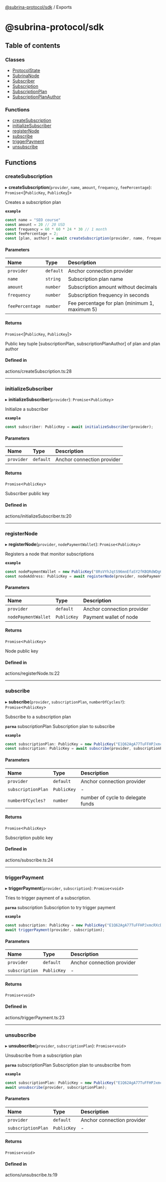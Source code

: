 [@subrina-protocol/sdk](README.md) / Exports

# @subrina-protocol/sdk

## Table of contents

### Classes

- [ProtocolState](classes/ProtocolState.md)
- [SubrinaNode](classes/SubrinaNode.md)
- [Subscriber](classes/Subscriber.md)
- [Subscription](classes/Subscription.md)
- [SubscriptionPlan](classes/SubscriptionPlan.md)
- [SubscriptionPlanAuthor](classes/SubscriptionPlanAuthor.md)

### Functions

- [createSubscription](modules.md#createsubscription)
- [initializeSubscriber](modules.md#initializesubscriber)
- [registerNode](modules.md#registernode)
- [subscribe](modules.md#subscribe)
- [triggerPayment](modules.md#triggerpayment)
- [unsubscribe](modules.md#unsubscribe)

## Functions

### createSubscription

▸ **createSubscription**(`provider`, `name`, `amount`, `frequency`, `feePercentage`): `Promise`<[`PublicKey`, `PublicKey`]\>

Creates a subscription plan

**`example`**
```typescript
const name = "SEO course"
const amount = 20 // 20 USD
const frequency = 60 * 60 * 24 * 30 // 1 month
const feePercentage = 2;
const [plan, author] = await createSubscription(provider, name, frequency, feePercentage);
```

#### Parameters

| Name | Type | Description |
| :------ | :------ | :------ |
| `provider` | `default` | Anchor connection provider |
| `name` | `string` | Subscription plan name |
| `amount` | `number` | Subscription amount without decimals |
| `frequency` | `number` | Subscription frequency in seconds |
| `feePercentage` | `number` | Fee percentage for plan (minimum 1, maximum 5) |

#### Returns

`Promise`<[`PublicKey`, `PublicKey`]\>

Public key tuple [subscriptionPlan, subscriptionPlanAuthor] of plan and plan author

#### Defined in

actions/createSubscription.ts:28

___

### initializeSubscriber

▸ **initializeSubscriber**(`provider`): `Promise`<`PublicKey`\>

Initialize a subscriber

**`example`**
```typescript
const subscriber: PublicKey = await initializeSubscriber(provider);
```

#### Parameters

| Name | Type | Description |
| :------ | :------ | :------ |
| `provider` | `default` | Anchor connection provider |

#### Returns

`Promise`<`PublicKey`\>

Subscriber public key

#### Defined in

actions/initializeSubscriber.ts:20

___

### registerNode

▸ **registerNode**(`provider`, `nodePaymentWallet`): `Promise`<`PublicKey`\>

Registers a node that monitor subscriptions

**`example`**
```typescript
const nodePaymentWallet = new PublicKey("8RsVYhJqtS96mnEfaSY2fKBQRdWDg6KZ6BWZrR1biS8i");
const nodeAddress: PublicKey = await registerNode(provider, nodePaymentWallet);
```

#### Parameters

| Name | Type | Description |
| :------ | :------ | :------ |
| `provider` | `default` | Anchor connection provider |
| `nodePaymentWallet` | `PublicKey` | Payment wallet of node |

#### Returns

`Promise`<`PublicKey`\>

Node public key

#### Defined in

actions/registerNode.ts:22

___

### subscribe

▸ **subscribe**(`provider`, `subscriptionPlan`, `numberOfCycles?`): `Promise`<`PublicKey`\>

Subscribe to a subscription plan

**`parma`** subscriptionPlan Subscription plan to subscribe

**`example`**
```typescript
const subscriptionPlan: PublicKey = new PublicKey("E1Q62AgA77TuFFHPJxmcRXcD2tgsSsMEwEL3kxd17MfA");
const subscription: PublicKey = await subscribe(provider, subscriptionPlan);
```

#### Parameters

| Name | Type | Description |
| :------ | :------ | :------ |
| `provider` | `default` | Anchor connection provider |
| `subscriptionPlan` | `PublicKey` | - |
| `numberOfCycles?` | `number` | number of cycle to delegate funds |

#### Returns

`Promise`<`PublicKey`\>

Subscription public key

#### Defined in

actions/subscribe.ts:24

___

### triggerPayment

▸ **triggerPayment**(`provider`, `subscription`): `Promise`<`void`\>

Tries to trigger payment of a subscription.

**`parma`** subscription Subscription to try trigger payment

**`example`**
```typescript
const subscription: PublicKey = new PublicKey("E1Q62AgA77TuFFHPJxmcRXcD2tgsSsMEwEL3kxd17MfA");
await triggerPayment(provider, subscription);
```

#### Parameters

| Name | Type | Description |
| :------ | :------ | :------ |
| `provider` | `default` | Anchor connection provider |
| `subscription` | `PublicKey` | - |

#### Returns

`Promise`<`void`\>

#### Defined in

actions/triggerPayment.ts:23

___

### unsubscribe

▸ **unsubscribe**(`provider`, `subscriptionPlan`): `Promise`<`void`\>

Unsubscribe from a subscription plan

**`parma`** subscriptionPlan Subscription plan to unsubscribe from

**`example`**
```typescript
const subscriptionPlan: PublicKey = new PublicKey("E1Q62AgA77TuFFHPJxmcRXcD2tgsSsMEwEL3kxd17MfA");
await unsubscribe(provider, subscriptionPlan);
```

#### Parameters

| Name | Type | Description |
| :------ | :------ | :------ |
| `provider` | `default` | Anchor connection provider |
| `subscriptionPlan` | `PublicKey` | - |

#### Returns

`Promise`<`void`\>

#### Defined in

actions/unsubscribe.ts:19
